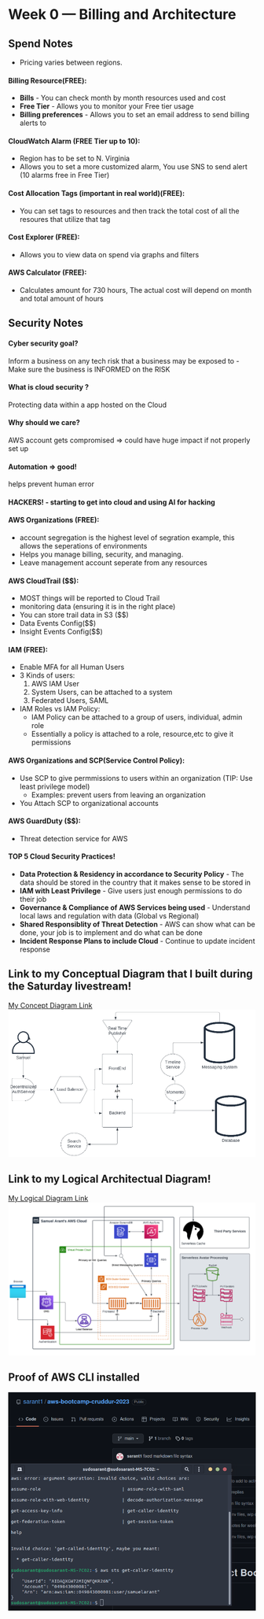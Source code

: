 # Week 0 — Billing and Architecture

## **Spend Notes**  

- Pricing varies between regions.
    
#### Billing Resource(FREE):
-  **Bills** - You can check month by month resources used and cost
- **Free Tier** - Allows you to monitor your Free tier usage
- **Billing preferences** - Allows you to set an email address to send billing alerts to

#### CloudWatch Alarm (FREE Tier up to 10):
- Region has to be set to N. Virginia
- Allows you to set a more customized alarm, You use SNS to send alert (10 alarms free in Free Tier)
#### Cost Allocation Tags (important in real world)(FREE):
- You can set tags to resources and then track the total cost of all the resoures that utilize that tag
#### Cost Explorer (FREE):
- Allows you to  view data on spend via graphs and filters
####  AWS Calculator (FREE):
- Calculates amount for 730 hours, The actual cost will depend on month and total amount of hours



## **Security Notes** 

#### Cyber security goal? 
Inform a business on any tech risk that a business may be exposed to - Make sure the business is INFORMED on the RISK
#### What is cloud security ? 
Protecting data within a app hosted on the Cloud
#### Why should we care? 
AWS account gets compromised => could have huge impact if not properly set up
#### Automation => good! 
helps prevent human error
#### HACKERS! - starting to get into cloud and using AI for hacking

#### AWS Organizations (FREE):
- account segregation is the highest level of segration example, this allows the seperations of environments
- Helps you manage billing, security, and managing.
- Leave management account seperate from any resources

#### AWS CloudTrail ($$):
- MOST things will be reported to Cloud Trail
- monitoring data (ensuring it is in the right place)
- You can store trail data in S3 ($$)
- Data Events Config($$)
- Insight Events Config($$)
#### IAM (FREE):
- Enable MFA for all Human Users
- 3 Kinds of users:
    1. AWS IAM User
    2. System Users, can be attached to a system
    3. Federated Users, SAML
- IAM Roles vs IAM Policy:
    - IAM Policy can be attached to a group of users, individual, admin role
    - Essentially a policy is attached to a role, resource,etc to give it permissions

#### AWS Organizations and SCP(Service Control Policy):
- Use SCP to give permmissions to users within an organization (TIP: Use least privilege model)
    - Examples: prevent users from leaving an organization
- You Attach SCP to organizational accounts
#### AWS GuardDuty ($$):
- Threat detection service for AWS

#### TOP 5 Cloud Security Practices!
- **Data Protection & Residency in accordance to Security Policy** - The data should be stored in the country that it makes sense to be stored in
- **IAM with Least Privilege** - Give users just enough permissions to do their job
- **Governance & Compliance of AWS Services being used** - Understand local laws and regulation with data (Global vs Regional)
- **Shared Responsiblity of Threat Detection** - AWS can show what can be done, your job is to implement and do what can be done
- **Incident Response Plans to include Cloud** - Continue to update incident response




## Link to my Conceptual Diagram that I built during the Saturday livestream!

[My Concept Diagram Link](https://lucid.app/lucidchart/d98638dd-26a3-41d9-9da7-b9f6ce5c3ae7/edit?viewport_loc=-345%2C-108%2C2212%2C977%2C0_0&invitationId=inv_11a472ce-bc07-4b23-9b84-33caff3806d7)
![Concept Diagram Link](./assets/Napkin.png)

## Link to my Logical Architectual Diagram!

[My Logical Diagram Link](https://lucid.app/lucidchart/cb278a33-5ff1-4613-af80-d545c8670e8a/edit?viewport_loc=-678%2C-1354%2C3318%2C1466%2C0_0&invitationId=inv_d5d3fa2f-31cc-435c-84b3-2b6bb0bf4616)
![Logical Diagram Photo](./assets/Logical.png)

## Proof of AWS CLI installed

![Installing_AWS_CLI](assets/proof-of-aws-cli.png)
